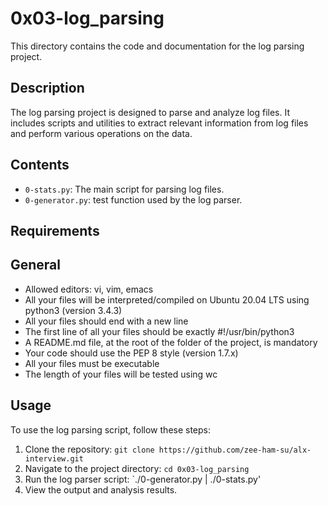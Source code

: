 # 0x03-log_parsing

This directory contains the code and documentation for the log parsing project.

## Description

The log parsing project is designed to parse and analyze log files. It includes scripts and utilities to extract relevant information from log files and perform various operations on the data.

## Contents

- `0-stats.py`: The main script for parsing log files.
- `0-generator.py`: test function used by the log parser.

## Requirements
## General
- Allowed editors: vi, vim, emacs
- All your files will be interpreted/compiled on Ubuntu 20.04 LTS using python3 (version 3.4.3)
- All your files should end with a new line
- The first line of all your files should be exactly #!/usr/bin/python3
- A README.md file, at the root of the folder of the project, is mandatory
- Your code should use the PEP 8 style (version 1.7.x)
- All your files must be executable
- The length of your files will be tested using wc

## Usage

To use the log parsing script, follow these steps:

1. Clone the repository: `git clone https://github.com/zee-ham-su/alx-interview.git`
2. Navigate to the project directory: `cd 0x03-log_parsing`
3. Run the log parser script: `./0-generator.py | ./0-stats.py'
4. View the output and analysis results.

